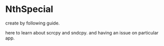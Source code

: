 # NthSpecial
create by following guide.

here to learn about scrcpy and sndcpy. and having an issue on particular app.

